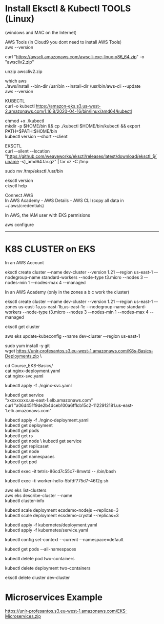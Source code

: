 # Install Eksctl & Kubectl TOOLS (Linux)
(windows and MAC on the Internet)


AWS Tools (in Cloud9 you dont need to install AWS Tools) \
aws --version

curl "https://awscli.amazonaws.com/awscli-exe-linux-x86_64.zip" -o "awscliv2.zip"

unzip awscliv2.zip

which aws \
./aws/install --bin-dir /usr/bin --install-dir /usr/bin/aws-cli --update \
aws --version

KUBECTL \
curl -o kubectl https://amazon-eks.s3.us-west-2.amazonaws.com/1.16.8/2020-04-16/bin/linux/amd64/kubectl

chmod +x ./kubectl \
mkdir -p $HOME/bin && cp ./kubectl $HOME/bin/kubectl && export PATH=$PATH:$HOME/bin \
kubectl version --short --client

EKSCTL \
curl --silent --location "https://github.com/weaveworks/eksctl/releases/latest/download/eksctl_$(uname -s)_amd64.tar.gz" | tar xz -C /tmp

sudo mv /tmp/eksctl /usr/bin

eksctl version \
eksctl help

Connect AWS \
In AWS Academy - AWS Details - AWS CLI (copy all data in ~/.aws/credentials)

In AWS, the IAM user with EKS permisions 

aws configure 


----------------------------------------------------
# K8S CLUSTER on EKS

In an AWS Account

eksctl create cluster --name dev-cluster --version 1.21 --region us-east-1 --nodegroup-name standard-workers --node-type t3.micro --nodes 3 --nodes-min 1 --nodes-max 4 --managed

In an AWS Academy (only in the zones a b c work the cluster)

eksctl create cluster --name dev-cluster --version 1.21 --region us-east-1 --zones us-east-1a,us-east-1b,us-east-1c --nodegroup-name standard-workers --node-type t3.micro --nodes 3 --nodes-min 1 --nodes-max 4 --managed


eksctl get cluster

aws eks update-kubeconfig --name dev-cluster --region us-east-1

sudo yum install -y git  \
wget https://unir-profesantos.s3.eu-west-1.amazonaws.com/K8s-Basics-Deployments.zip \

cd Course_EKS-Basics/  \
cat nginx-deployment.yaml  \
cat nginx-svc.yaml  

kubectl apply -f ./nginx-svc.yaml  

kubectl get service  \
           "xxxxxxxxx.us-east-1.elb.amazonaws.com"         
curl "a06d451f9de2b4dceb100a6fflcb15c2-1122912181.us-east-1.elb.amazonaws.com"  

kubectl apply -f ./nginx-deployment.yaml  \
kubectl get deployment  \
kubectl get pods  \
kubectl get rs  \
kubectl get node \ 
kubectl get service \
kubectl get replicaset \
kubectl get node  \
kubectl get namespaces \
kubectl get pod  

kubectl exec -it tetris-86cd7c55c7-8mwtd -- /bin/bash   

kubectl exec -ti worker-hello-5bfdf775d7-46f2g sh

aws eks list-clusters \
aws eks describe-cluster --name <insertclustername> \
kubectl cluster-info
           
kubectl scale deployment ecsdemo-nodejs --replicas=3 \
kubectl scale deployment ecsdemo-crystal --replicas=3

kubectl apply -f kubernetes/deployment.yaml \
kubectl apply -f kubernetes/service.yaml

kubectl config set-context --current --namespace=default
           
kubectl get pods --all-namespaces

kubectl delete pod two-containers 

kubectl delete deployment two-containers

eksctl delete cluster dev-cluster

# Microservices Example
           
https://unir-profesantos.s3.eu-west-1.amazonaws.com/EKS-Microservices.zip

